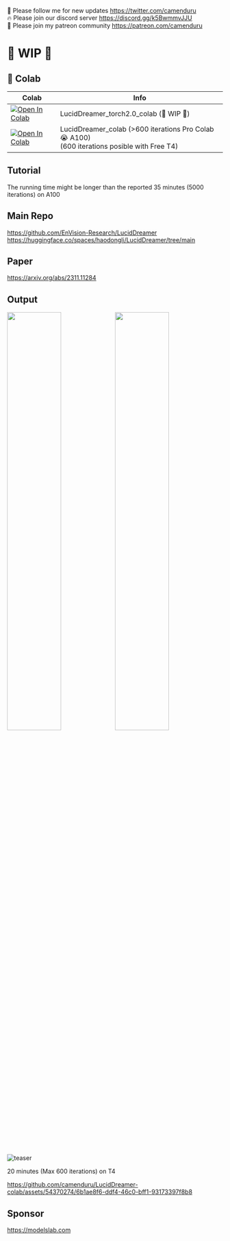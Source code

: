 🐣 Please follow me for new updates https://twitter.com/camenduru <br />
🔥 Please join our discord server https://discord.gg/k5BwmmvJJU <br />
🥳 Please join my patreon community https://patreon.com/camenduru <br />

# 🚦 WIP 🚦

## 🦒 Colab

| Colab | Info
| --- | --- |
[![Open In Colab](https://colab.research.google.com/assets/colab-badge.svg)](https://colab.research.google.com/github/camenduru/LucidDreamer-colab/blob/main/LucidDreamer_torch2.0_colab.ipynb) | LucidDreamer_torch2.0_colab  (🚦 WIP 🚦)
[![Open In Colab](https://colab.research.google.com/assets/colab-badge.svg)](https://colab.research.google.com/github/camenduru/LucidDreamer-colab/blob/main/LucidDreamer_colab.ipynb) | LucidDreamer_colab (>600 iterations Pro Colab 😭 A100) <br /> (600 iterations posible with Free T4)

## Tutorial
The running time might be longer than the reported 35 minutes (5000 iterations) on A100

## Main Repo
https://github.com/EnVision-Research/LucidDreamer
https://huggingface.co/spaces/haodongli/LucidDreamer/tree/main

## Paper
https://arxiv.org/abs/2311.11284

## Output

<img src="https://github.com/EnVision-Research/LucidDreamer/blob/main/resources/gif/demo-1.gif" width="50%"/><img src="https://github.com/EnVision-Research/LucidDreamer/blob/main/resources/gif/demo-2.gif" width="50%"/> 

![teaser](https://github.com/camenduru/LucidDreamer-colab/assets/54370274/4832cef3-c8d7-46b6-a88e-7d406e68da57)

20 minutes (Max 600 iterations) on T4

https://github.com/camenduru/LucidDreamer-colab/assets/54370274/6b1ae8f6-ddf4-46c0-bff1-93173397f8b8

## Sponsor
https://modelslab.com
